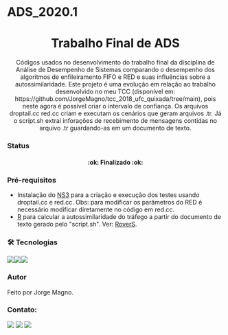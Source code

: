 # ADS_2020.1


<h1 align="center">Trabalho Final de ADS</h1>

<p align="center">Códigos usados no desenvolvimento do trabalho final da disciplina de  Análise de Desempenho de Sistemas comparando o desempenho dos algoritmos de enfileiramento FIFO e RED e suas influências sobre a autossimilaridade. Este projeto é uma evolução em relação ao trabalho desenvolvido no meu TCC (disponível em: https://github.com/JorgeMagno/tcc_2018_ufc_quixada/tree/main), pois neste agora é possível criar o intervalo de confiança. Os arquivos droptail.cc red.cc criam e executam os cenários que geram arquivos .tr. Já o script.sh extrai inforações de recebimento de mensagens contidas no arquivo .tr guardando-as em um documento de texto.</p>
</p>

### Status
<h4 align="center"> 
	:ok: Finalizado :ok:
</h4>

### Pré-requisitos
- Instalação do [NS3](https://www.nsnam.org/docs/tutorial/html/getting-started.html) para a criação e execução dos testes usando droptail.cc e red.cc. Obs: para modificar os parâmetros do RED é necessário modificar diretamente no código em red.cc.
- [R](https://www.r-project.org/) para calcular a autossimilaridade do tráfego a partir do documento de texto gerado pelo "script.sh". Ver: [RoverS](https://rdrr.io/cran/fractal/man/RoverS.html).


### 🛠 Tecnologias
<img src="https://img.shields.io/badge/C%2B%2B-00599C?style=for-the-badge&logo=c%2B%2B&logoColor=white" /><img src="https://img.shields.io/badge/Shell_Script-121011?style=for-the-badge&logo=gnu-bash&logoColor=white" /><img src="https://img.shields.io/badge/R-276DC3?style=for-the-badge&logo=r&logoColor=white" />
### Autor
Feito por Jorge Magno.

### Contato:
[<img src="https://img.shields.io/badge/linkedin-%230077B5.svg?&style=for-the-badge&logo=linkedin&logoColor=white" />](https://www.linkedin.com/in/jorge-magno-lopes-moraes-381a19174/) 
[<img src = "https://img.shields.io/badge/instagram-%23E4405F.svg?&style=for-the-badge&logo=instagram&logoColor=white">](https://www.instagram.com/jorgepierrot/?hl=pt-br) 
[<img src = "https://img.shields.io/badge/facebook-%231877F2.svg?&style=for-the-badge&logo=facebook&logoColor=white">](https://www.facebook.com/jorge.magno.7)
